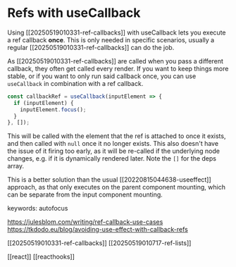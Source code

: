 # Refs with useCallback

Using [[20250519010331-ref-callbacks]] with useCallback lets you execute a ref callback **once**. This is only needed in specific scenarios, usually a regular [[20250519010331-ref-callbacks]] can do the job.

As [[20250519010331-ref-callbacks]] are called when you pass a different callback, they often get called every render. If you want to keep things more stable, or if you want to only run said callback once, you can use `useCallback` in combination with a ref callback.

```js
const callbackRef = useCallback(inputElement => {
  if (inputElement) {
    inputElement.focus();
  }
}, []);
```

This will be called with the element that the ref is attached to once it exists, and then called with `null` once it no longer exists. This also doesn't have the issue of it firing too early, as it will be re-called if the underlying node changes, e.g. if it is dynamically rendered later.
Note the `[]` for the deps array.

This is a better solution than the usual [[20220815044638-useeffect]] approach, as that only executes on the parent component mounting, which can be separate from the input component mounting.

keywords: autofocus

https://julesblom.com/writing/ref-callback-use-cases
https://tkdodo.eu/blog/avoiding-use-effect-with-callback-refs

[[20250519010331-ref-callbacks]]
[[20250519010717-ref-lists]]

[[react]]
[[reacthooks]]